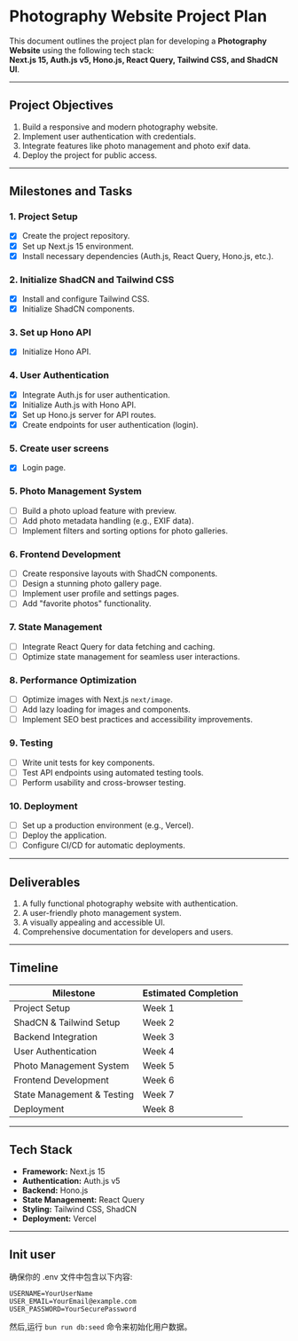 # Photography Website Project Plan

This document outlines the project plan for developing a **Photography Website** using the following tech stack:  
**Next.js 15, Auth.js v5, Hono.js, React Query, Tailwind CSS, and ShadCN UI**.

---

## Project Objectives

1. Build a responsive and modern photography website.
2. Implement user authentication with credentials.
3. Integrate features like photo management and photo exif data.
4. Deploy the project for public access.

---

## Milestones and Tasks

### **1. Project Setup**
- [x] Create the project repository.
- [x] Set up Next.js 15 environment.
- [x] Install necessary dependencies (Auth.js, React Query, Hono.js, etc.).

### **2. Initialize ShadCN and Tailwind CSS**
- [x] Install and configure Tailwind CSS.
- [x] Initialize ShadCN components.

### **3. Set up Hono API**
- [x] Initialize Hono API.

### **4. User Authentication**
- [x] Integrate Auth.js for user authentication.
- [x] Initialize Auth.js with Hono API.
- [x] Set up Hono.js server for API routes.
- [x] Create endpoints for user authentication (login).

### **5. Create user screens**
- [x] Login page.

### **5. Photo Management System**
- [ ] Build a photo upload feature with preview.
- [ ] Add photo metadata handling (e.g., EXIF data).
- [ ] Implement filters and sorting options for photo galleries.

### **6. Frontend Development**
- [ ] Create responsive layouts with ShadCN components.
- [ ] Design a stunning photo gallery page.
- [ ] Implement user profile and settings pages.
- [ ] Add "favorite photos" functionality.

### **7. State Management**
- [ ] Integrate React Query for data fetching and caching.
- [ ] Optimize state management for seamless user interactions.

### **8. Performance Optimization**
- [ ] Optimize images with Next.js `next/image`.
- [ ] Add lazy loading for images and components.
- [ ] Implement SEO best practices and accessibility improvements.

### **9. Testing**
- [ ] Write unit tests for key components.
- [ ] Test API endpoints using automated testing tools.
- [ ] Perform usability and cross-browser testing.

### **10. Deployment**
- [ ] Set up a production environment (e.g., Vercel).
- [ ] Deploy the application.
- [ ] Configure CI/CD for automatic deployments.

---

## Deliverables

1. A fully functional photography website with authentication.
2. A user-friendly photo management system.
3. A visually appealing and accessible UI.
4. Comprehensive documentation for developers and users.

---

## Timeline

| Milestone                  | Estimated Completion |
|----------------------------|----------------------|
| Project Setup              | Week 1              |
| ShadCN & Tailwind Setup    | Week 2              |
| Backend Integration        | Week 3              |
| User Authentication        | Week 4              |
| Photo Management System    | Week 5              |
| Frontend Development       | Week 6              |
| State Management & Testing | Week 7              |
| Deployment                 | Week 8              |

---

## Tech Stack

- **Framework:** Next.js 15  
- **Authentication:** Auth.js v5  
- **Backend:** Hono.js  
- **State Management:** React Query  
- **Styling:** Tailwind CSS, ShadCN  
- **Deployment:** Vercel  

---

## Init user

确保你的 .env 文件中包含以下内容:

```.env
USERNAME=YourUserName
USER_EMAIL=YourEmail@example.com
USER_PASSWORD=YourSecurePassword
```

然后,运行 `bun run db:seed` 命令来初始化用户数据。
